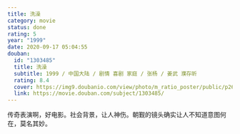 ```yaml
---
title: 洗澡
category: movie
status: done
rating: 5
year: "1999"
date: 2020-09-17 05:04:55
douban:
  id: "1303485"
  title: 洗澡
  subtitle: 1999 / 中国大陆 / 剧情 喜剧 家庭 / 张杨 / 姜武 濮存昕
  rating: 8.4
  cover: https://img9.doubanio.com/view/photo/m_ratio_poster/public/p2619211905.jpg
  link: https://movie.douban.com/subject/1303485/
---
```


传奇表演啊，好电影。社会背景，让人神伤。朝觐的镜头确实让人不知道意图何在，莫名其妙。